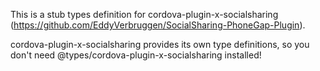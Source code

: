This is a stub types definition for cordova-plugin-x-socialsharing (https://github.com/EddyVerbruggen/SocialSharing-PhoneGap-Plugin).

cordova-plugin-x-socialsharing provides its own type definitions, so you don't need @types/cordova-plugin-x-socialsharing installed!